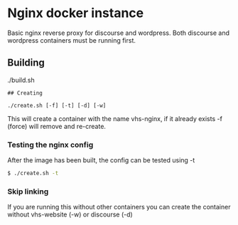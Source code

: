 # Nginx docker instance

Basic nginx reverse proxy for discourse and wordpress. Both discourse and wordpress containers
must be running first.

## Building

./build.sh
```
## Creating

./create.sh [-f] [-t] [-d] [-w]
```
This will create a container with the name vhs-nginx, if it already exists -f (force) will remove and re-create.

### Testing the nginx config

After the image has been built, the config can be tested using -t

```bash
$ ./create.sh -t
```

### Skip linking

If you are running this without other containers you can create the container without vhs-website (-w) or discourse (-d)
